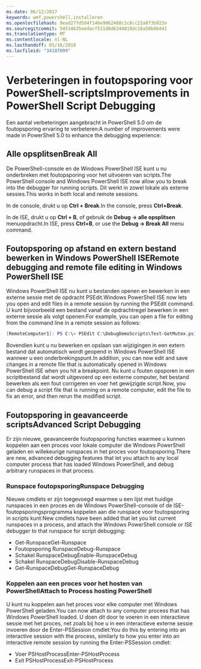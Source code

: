 ```yaml
---
ms.date: 06/12/2017
keywords: wmf,powershell,installeren
ms.openlocfilehash: 9ead27fd5d4f146e9062488c1c8cc22a073b922e
ms.sourcegitcommit: 54534635eedacf531d8d6344019dc16a50b8b441
ms.translationtype: MT
ms.contentlocale: nl-NL
ms.lasthandoff: 05/16/2018
ms.locfileid: "34187099"
---
```

# <a name="improvements-in-powershell-script-debugging"></a><span data-ttu-id="378a1-102">Verbeteringen in foutopsporing voor PowerShell-scripts</span><span class="sxs-lookup"><span data-stu-id="378a1-102">Improvements in PowerShell Script Debugging</span></span>

<span data-ttu-id="378a1-103">Een aantal verbeteringen aangebracht in PowerShell 5.0 om de foutopsporing ervaring te verbeteren:</span><span class="sxs-lookup"><span data-stu-id="378a1-103">A number of improvements were made in PowerShell 5.0 to enhance the debugging experience:</span></span>

## <a name="break-all"></a><span data-ttu-id="378a1-104">Alle opsplitsen</span><span class="sxs-lookup"><span data-stu-id="378a1-104">Break All</span></span>

<span data-ttu-id="378a1-105">De PowerShell-console en de Windows PowerShell ISE kunt u nu onderbreken met foutopsporing voor het uitvoeren van scripts.</span><span class="sxs-lookup"><span data-stu-id="378a1-105">The PowerShell console and Windows PowerShell ISE now allow you to break into the debugger for running scripts.</span></span> <span data-ttu-id="378a1-106">Dit werkt in zowel lokale als externe sessies.</span><span class="sxs-lookup"><span data-stu-id="378a1-106">This works in both local and remote sessions.</span></span>

<span data-ttu-id="378a1-107">In de console, drukt u op **Ctrl + Break**.</span><span class="sxs-lookup"><span data-stu-id="378a1-107">In the console, press **Ctrl+Break**.</span></span>

<span data-ttu-id="378a1-108">In de ISE, drukt u op **Ctrl + B**, of gebruik de **Debug -> alle opsplitsen** menuopdracht.</span><span class="sxs-lookup"><span data-stu-id="378a1-108">In ISE, press **Ctrl+B**, or use the **Debug -> Break All** menu command.</span></span>

## <a name="remote-debugging-and-remote-file-editing-in-windows-powershell-ise"></a><span data-ttu-id="378a1-109">Foutopsporing op afstand en extern bestand bewerken in Windows PowerShell ISE</span><span class="sxs-lookup"><span data-stu-id="378a1-109">Remote debugging and remote file editing in Windows PowerShell ISE</span></span>

<span data-ttu-id="378a1-110">Windows PowerShell ISE nu kunt u bestanden openen en bewerken in een externe sessie met de opdracht PSEdit.</span><span class="sxs-lookup"><span data-stu-id="378a1-110">Windows PowerShell ISE now lets you open and edit files in a remote session by running the PSEdit command.</span></span>
<span data-ttu-id="378a1-111">U kunt bijvoorbeeld een bestand vanaf de opdrachtregel bewerken in een externe sessie als volgt openen:</span><span class="sxs-lookup"><span data-stu-id="378a1-111">For example, you can open a file for editing from the command line in a remote session as follows:</span></span>

```powershell
[RemoteComputer1]: PS C:\> PSEdit C:\DebugDemoScripts\Test-GetMutex.ps1
```

<span data-ttu-id="378a1-112">Bovendien kunt u nu bewerken en opslaan van wijzigingen in een extern bestand dat automatisch wordt geopend in Windows PowerShell ISE wanneer u een onderbrekingspunt.</span><span class="sxs-lookup"><span data-stu-id="378a1-112">In addition, you can now edit and save changes in a remote file that is automatically opened in Windows PowerShell ISE when you hit a breakpoint.</span></span>
<span data-ttu-id="378a1-113">Nu kunt u fouten opsporen in een scriptbestand dat wordt uitgevoerd op een externe computer, het bestand bewerken als een fout corrigeren en voer het gewijzigde script.</span><span class="sxs-lookup"><span data-stu-id="378a1-113">Now, you can debug a script file that is running on a remote computer, edit the file to fix an error, and then rerun the modified script.</span></span>

## <a name="advanced-script-debugging"></a><span data-ttu-id="378a1-114">Foutopsporing in geavanceerde scripts</span><span class="sxs-lookup"><span data-stu-id="378a1-114">Advanced Script Debugging</span></span>

<span data-ttu-id="378a1-115">Er zijn nieuwe, geavanceerde foutopsporing functies waarmee u kunnen koppelen aan een proces voor lokale computer die Windows PowerShell geladen en willekeurige runspaces in het proces voor foutopsporing.</span><span class="sxs-lookup"><span data-stu-id="378a1-115">There are new, advanced debugging features that let you attach to any local computer process that has loaded Windows PowerShell, and debug arbitrary runspaces in that process.</span></span>

### <a name="runspace-debugging"></a><span data-ttu-id="378a1-116">Runspace foutopsporing</span><span class="sxs-lookup"><span data-stu-id="378a1-116">Runspace Debugging</span></span>

<span data-ttu-id="378a1-117">Nieuwe cmdlets er zijn toegevoegd waarmee u een lijst met huidige runspaces in een proces en de Windows PowerShell-console of de ISE-foutopsporingsprogramma koppelen aan die runspace voor foutopsporing in scripts kunt:</span><span class="sxs-lookup"><span data-stu-id="378a1-117">New cmdlets have been added that let you list current runspaces in a process, and attach the Windows PowerShell console or ISE debugger to that runspace for script debugging:</span></span>

-   <span data-ttu-id="378a1-118">Get-Runspace</span><span class="sxs-lookup"><span data-stu-id="378a1-118">Get-Runspace</span></span>
-   <span data-ttu-id="378a1-119">Foutopsporing Runspace</span><span class="sxs-lookup"><span data-stu-id="378a1-119">Debug-Runspace</span></span>
-   <span data-ttu-id="378a1-120">Schakel RunspaceDebug</span><span class="sxs-lookup"><span data-stu-id="378a1-120">Enable-RunspaceDebug</span></span>
-   <span data-ttu-id="378a1-121">Schakel RunspaceDebug</span><span class="sxs-lookup"><span data-stu-id="378a1-121">Disable-RunspaceDebug</span></span>
-   <span data-ttu-id="378a1-122">Get-RunspaceDebug</span><span class="sxs-lookup"><span data-stu-id="378a1-122">Get-RunspaceDebug</span></span>

### <a name="attach-to-process-hosting-powershell"></a><span data-ttu-id="378a1-123">Koppelen aan een proces voor het hosten van PowerShell</span><span class="sxs-lookup"><span data-stu-id="378a1-123">Attach to Process hosting PowerShell</span></span>

<span data-ttu-id="378a1-124">U kunt nu koppelen aan het proces voor elke computer met Windows PowerShell geladen.</span><span class="sxs-lookup"><span data-stu-id="378a1-124">You can now attach to any computer process that has Windows PowerShell loaded.</span></span> <span data-ttu-id="378a1-125">U doen dit door te voeren in een interactieve sessie met het proces, net zoals bij hoe u in een interactieve externe sessie invoeren door de Enter-PSSession cmdlet:</span><span class="sxs-lookup"><span data-stu-id="378a1-125">You do this by entering into an interactive session with the process, similarly to how you enter into an interactive remote session by running the Enter-PSSession cmdlet:</span></span>

-   <span data-ttu-id="378a1-126">Voer PSHostProcess</span><span class="sxs-lookup"><span data-stu-id="378a1-126">Enter-PSHostProcess</span></span>
-   <span data-ttu-id="378a1-127">Exit PSHostProcess</span><span class="sxs-lookup"><span data-stu-id="378a1-127">Exit-PSHostProcess</span></span>
